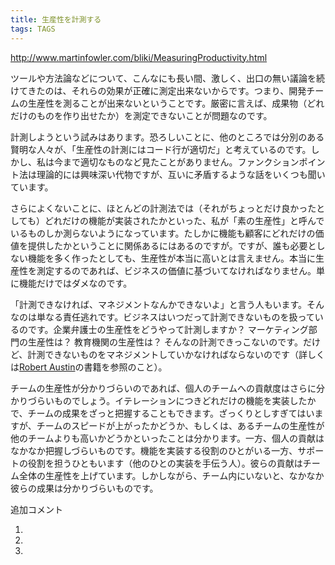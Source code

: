 ```yaml
---
title: 生産性を計測する
tags: TAGS
---
```


http://www.martinfowler.com/bliki/MeasuringProductivity.html

ツールや方法論などについて、こんなにも長い間、激しく、出口の無い議論を続けてきたのは、それらの効果が正確に測定出来ないからです。つまり、開発チームの生産性を測ることが出来ないということです。厳密に言えば、成果物（どれだけのものを作り出せたか）を測定できないことが問題なのです。

計測しようという試みはあります。恐ろしいことに、他のところでは分別のある賢明な人々が、「生産性の計測にはコード行が適切だ」と考えているのです。しかし、私は今まで適切なものなど見たことがありません。ファンクションポイント法は理論的には興味深い代物ですが、互いに矛盾するような話をいくつも聞いています。

さらによくないことに、ほとんどの計測法では（それがちょっとだけ良かったとしても）どれだけの機能が実装されたかといった、私が「素の生産性」と呼んでいるものしか測らないようになっています。たしかに機能も顧客にどれだけの価値を提供したかということに関係あるにはあるのですが。ですが、誰も必要としない機能を多く作ったとしても、生産性が本当に高いとは言えません。本当に生産性を測定するのであれば、ビジネスの価値に基づいてなければなりません。単に機能だけではダメなのです。

「計測できなければ、マネジメントなんかできないよ」と言う人もいます。そんなのは単なる責任逃れです。ビジネスはいつだって計測できないものを扱っているのです。企業弁護士の生産性をどうやって計測しますか？ マーケティング部門の生産性は？ 教育機関の生産性は？ そんなの計測できっこないのです。だけど、計測できないものをマネジメントしていかなければならないのです（詳しくは[Robert Austin](http://www.amazon.com/exec/obidos/tg/detail/-/0932633366)の書籍を参照のこと）。

チームの生産性が分かりづらいのであれば、個人のチームへの貢献度はさらに分かりづらいものでしょう。イテレーションにつきどれだけの機能を実装したかで、チームの成果をざっと把握することもできます。ざっくりとしすぎてはいますが、チームのスピードが上がったかどうか、もしくは、あるチームの生産性が他のチームよりも高いかどうかといったことは分かります。一方、個人の貢献はなかなか把握しづらいものです。機能を実装する役割のひとがいる一方、サポートの役割を担うひともいます（他のひとの実装を手伝う人）。彼らの貢献はチーム全体の生産性を上げています。しかしながら、チーム内にいないと、なかなか彼らの成果は分かりづらいものです。

追加コメント

1.

2.

3.
